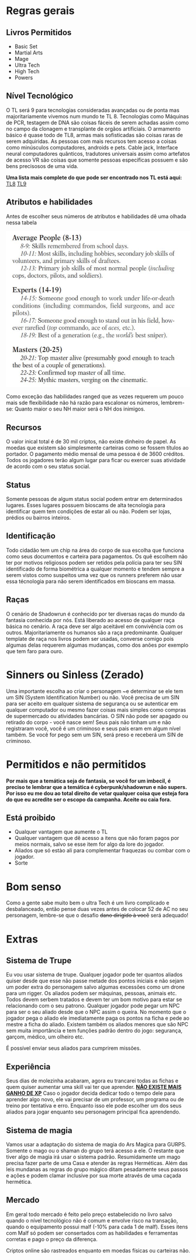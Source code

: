 # Regras gerais

## Livros Permitidos
- Basic Set
- Martial Arts
- Mage
- Ultra Tech
- High Tech
- Powers

## Nível Tecnológico 

O TL será 9 para tecnologias consideradas avançadas ou de ponta mas majoritariamente vivemos num mundo te TL 8. Tecnologias como Máquinas de PCR, testagem de DNA são coisas fáceis de serem achadas assim como no campo da clonagem e transplante de orgãos artificiais. O armamento básico é quase todo de TL8, armas mais sofisticadas são coisas raras de serem adquiridas. 
As pessoas com mais recursos tem acesso a coisas como minúsculos computadores, androids e pets. 
Cable jack, Interface neural computadores quânticos, tradutores universais assim como artefatos de acesso VR são coisas que somente pessoas específicas possuem e são bens precisosos de uma vida. 

**Uma lista mais complete do que pode ser encontrado nos TL está aqui:**
[TL8](https://gurps.fandom.com/wiki/TL8_(The_Digital_Age))
[TL9](https://gurps.fandom.com/wiki/TL9_(The_Microtech_Age))

## Atributos e habilidades

Antes de escolher seus números de atributos e habilidades dê uma olhada nessa tabela 
<p align="center"> 
<img src="https://github.com/Boifuba/Ars-Magica/blob/main/Imagens/220862541_5739428436132426_7953456147129271508_n.png">
</p>

Como exceção das habilidades ranged que as vezes requerem um pouco mais sde flexibilidade não há razão para escalonar os números, lembrem-se: Quanto maior o seu NH maior será o NH dos inimigos.

## Recursos
O valor inical total é de 30 mil criptos, não existe dinheiro de papel. As moedas que existem são simplesmente carteiras como se fossem títulos ao portador. O pagamento médio mensal de uma pessoa é de 3600 créditos. Todos os jogadores terão algum lugar para ficar ou exercer suas atividade de acordo com o seu status social.

## Status
Somente pessoas de algum status social podem entrar em determinados lugares. Esses lugares possuem bioscams de alta tecnologia para identificar quem tem condições de estar ali ou não. Podem ser lojas, prédios ou bairros inteiros.

## Identificação
Todo cidadão tem um chip na área do corpo de sua escolha que funciona como seus documentos e carteira para pagamentos. Os quê escolhem não ter por motivos religiosos podem ser retidos pela polícia para ter seu SIN identificado de forma biométrica a qualquer momento e tendem sempre a serem vistos como suspeitos uma vez que os runners preferem não usar essa técnologia para não serem identificados em  bioscans em massa. 

## Raças

O cenário de Shadowrun é conhecido por ter diversas raças do mundo da fantasia conhecida por nós. Está liberado ao acesso de qualquer raça básica no cenário. A raça deve ser algo aceitável em convivência com os outros. Majoritariamente os humanos são a raça predominante. Qualquer template de raça nos livros podem ser usadas, converse comigo pois algumas delas requerem algumas mudanças, como dos anões por exemplo que tem faro para ouro. 

# Sinners ou Sinless (Zerado)
Uma importante escolha ao criar o personagem ~e determinar se ele tem um SIN (System Identification Number) ou não. Você precisa de um SIN para ser aceito em qualquer sistema de segurança ou se autenticar em qualquer computador ou mesmo fazer coisas mais simples como compras de supermercado ou atividades bancárias.
O SIN não pode ser apagado ou retirado do corpo - você nasce sem! Seus pais não tinham um e não registraram você, você é um criminoso e seus pais eram em algum nível também. Se você for pego sem um SIN, será preso e receberá um SIN de criminoso.

# Permitidos e não permitidos
**Por mais que a temática seja de fantasia, se você for um imbecil, é preciso te lembrar que a temática é cyberpunk/shadowrun e não supers. Por isso eu me dou ao total direito de vetar qualquer coisa que esteja fora do que eu acredite ser o escopo da campanha. Aceite ou caia fora.**

## Está proibido

* Qualquer vantagem que aumente o TL
* Qualquer vantagem que dê acesso a itens que não foram pagos por meios normais, salvo se esse item for algo da lore do jogador.
* Aliados que só estào ali para complementar fraquezas ou combar com o jogador. 
* Sorte 

# Bom senso

Como a gente sabe muito bem o ultra Tech é um livro complicado e desbalanceado, então pense duas vezes antes de colocar 52 de AC no seu personagem, lembre-se que o desafio ~~dano dirigido à você~~ será adequado!

# Extras

## Sistema de Trupe
Eu vou usar sistema de trupe. Qualquer jogador pode ter quantos aliados quiser desde que esse não passe metade dos pontos iniciais e não sejam um poder extra do personagem salvo algumas excessões como um drone para um rigger. 
Os aliados podem ser máquinas, pessoas, animais etc. Todos devem serbem tratados e devem ter um bom motivo para estar se relacionando com o seu patrono. 
Qualquer jogador pode pegar um NPC para ser o seu aliado desde que o NPC assim o queira. No momento que o jogador pega o aliado ele imediatamente paga os pontos na ficha e pede ao mestre a ficha do aliado. Existem também os aliados menores que são NPC sem muita importância e tem funções padrão dentro do jogo: segurança, garçom, médico, um olheiro etc. 

É possível enviar seus aliados para cumprirem missões.

## Experiência

Seus dias de molezinha acabaram, agora eu trancarei todas as fichas e quem quiser aumentar uma skill vai ter que aprender. [**NÃO EXISTE MAIS GANHO DE XP**](https://www.youtube.com/watch?v=6eutegAcOAY) Caso o jogador decida dedicar todo o tempo dele para aprender algo novo, ele vai precisar de um professor, um programa ou de treino por tentativa e erro. Enquanto isso ele pode escolher um dos seus aliados para jogar enquanto seu personagem principal fica aprendendo. 

## Sistema de magia

Vamos usar a adaptação do sistema de magia do Ars Magica para GURPS. Somente o mago ou o shaman do grupo terá acesso a ele. O restante que tiver algo de magia irá usar o sistema padrão. 
Resumidamente um mago precisa fazer parte de uma Casa e atender às regras Herméticas. Além das leis mundanas as regras do grupo mágico ditam pesadamente seus passos e ações e podem clamar inclusive por sua morte através de uma caçada hermética. 

## Mercado

Em geral todo mercado é feito pelo preço estabelecido no livro salvo quando o nível tecnológico não é comum e envolve risco na transação, quando o equipamento possui malf (-10% para cada 1 de malf). Esses itens com Malf só podem ser consertados com as habilidades e ferramentas corretas e pago o preço da diferença. 

Criptos online são rastreados enquanto em moedas físicas ou carteiras não.